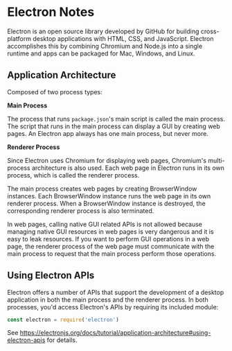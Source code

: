 # Electron Notes

Electron is an open source library developed by GitHub for building cross-platform desktop applications with HTML, CSS, and JavaScript. Electron accomplishes this by combining Chromium and Node.js into a single runtime and apps can be packaged for Mac, Windows, and Linux.


## Application Architecture

Composed of two process types:

**Main Process**

The process that runs `package.json`'s main script is called the main process. The script that runs in the main process can display a GUI by creating web pages. An Electron app always has one main process, but never more.

**Renderer Process**

Since Electron uses Chromium for displaying web pages, Chromium's multi-process architecture is also used. Each web page in Electron runs in its own process, which is called the renderer process.

The main process creates web pages by creating BrowserWindow instances. Each BrowserWindow instance runs the web page in its own renderer process. When a BrowserWindow instance is destroyed, the corresponding renderer process is also terminated.

In web pages, calling native GUI related APIs is not allowed because managing native GUI resources in web pages is very dangerous and it is easy to leak resources. If you want to perform GUI operations in a web page, the renderer process of the web page must communicate with the main process to request that the main process perform those operations.


## Using Electron APIs

Electron offers a number of APIs that support the development of a desktop application in both the main process and the renderer process. In both processes, you'd access Electron's APIs by requiring its included module:

```js
const electron = require('electron')
```

See https://electronjs.org/docs/tutorial/application-architecture#using-electron-apis for details.
